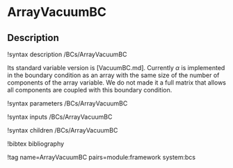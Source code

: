 # ArrayVacuumBC

## Description

!syntax description /BCs/ArrayVacuumBC

Its standard variable version is [VacuumBC.md].
Currently $\alpha$ is implemented in the boundary condition as an array with the same size of the number of components of the array variable. We do not made it a full matrix that allows all components are coupled with this boundary condition.

!syntax parameters /BCs/ArrayVacuumBC

!syntax inputs /BCs/ArrayVacuumBC

!syntax children /BCs/ArrayVacuumBC

!bibtex bibliography

!tag name=ArrayVacuumBC pairs=module:framework system:bcs
